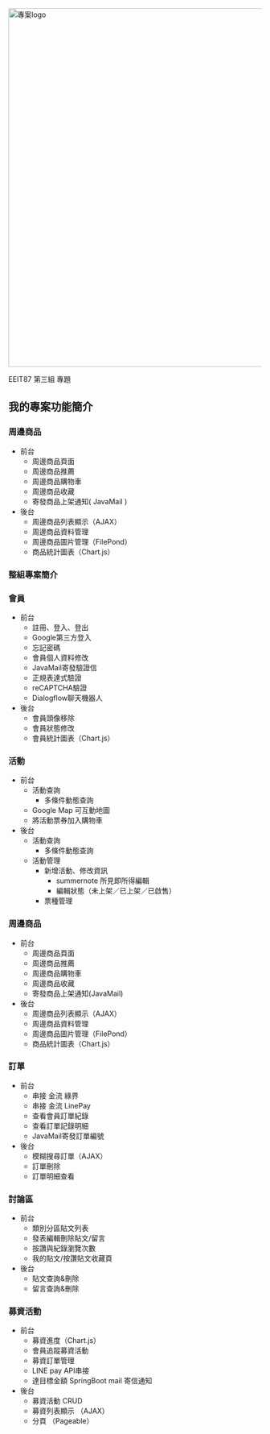 <img width="712" alt="專案logo" src="https://github.com/user-attachments/assets/11bedc99-5495-4925-9716-8ff9296e17f1" />

EEIT87 第三組 專題

## 我的專案功能簡介

### 周邊商品
- 前台
    - 周邊商品⾴⾯
    - 周邊商品推薦
    - 周邊商品購物⾞
    - 周邊商品收藏
    - 寄發商品上架通知( JavaMail )
- 後台
    - 周邊商品列表顯⽰（AJAX）
    - 周邊商品資料管理
    - 周邊商品圖⽚管理（FilePond）
    - 商品統計圖表（Chart.js）

### 整組專案簡介

### 會員
- 前台
    - 註冊、登入、登出
    - Google第三方登入
    - 忘記密碼
    - 會員個人資料修改
    - JavaMail寄發驗證信
    - 正規表達式驗證
    - reCAPTCHA驗證
    - Dialogflow聊天機器人
- 後台
    - 會員頭像移除
    - 會員狀態修改
    - 會員統計圖表（Chart.js）

### 活動
- 前台
    - 活動查詢
        - 多條件動態查詢
    - Google Map 可互動地圖
    - 將活動票券加入購物車
- 後台
    - 活動查詢
        - 多條件動態查詢
    - 活動管理
        - 新增活動、修改資訊
            - summernote 所見即所得編輯
            - 編輯狀態（未上架／已上架／已啟售）
        - 票種管理

### 周邊商品
- 前台
    - 周邊商品⾴⾯
    - 周邊商品推薦
    - 周邊商品購物⾞
    - 周邊商品收藏
    - 寄發商品上架通知(JavaMail)
- 後台
    - 周邊商品列表顯⽰（AJAX）
    - 周邊商品資料管理
    - 周邊商品圖⽚管理（FilePond）
    - 商品統計圖表（Chart.js）

### 訂單
- 前台
    - 串接 ⾦流 綠界
    - 串接 ⾦流 LinePay
    - 查看會員訂單紀錄
    - 查看訂單記錄明細
    - JavaMail寄發訂單編號
- 後台
    - 模糊搜尋訂單（AJAX）
    - 訂單刪除
    - 訂單明細查看

### 討論區
- 前台
    - 類別分區貼⽂列表
    - 發表編輯刪除貼⽂/留⾔
    - 按讚與紀錄瀏覽次數
    - 我的貼⽂/按讚貼⽂收藏⾴
- 後台
    - 貼⽂查詢&刪除
    - 留⾔查詢&刪除

### 募資活動
- 前台
    - 募資進度（Chart.js）
    - 會員追蹤募資活動
    - 募資訂單管理
    - LINE pay API串接
    - 達⽬標⾦額 SpringBoot mail 寄信通知
- 後台
    - 募資活動 CRUD
    - 募資列表顯⽰ （AJAX）
    - 分⾴ （Pageable）

